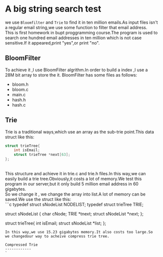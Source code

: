 A big string search test
===========
we use `Bloomfilter` and `Trie` to find it in ten million emails.As input files isn't a regular email string,we use some function to filter that email address.<br>
This is first homework in bupt proggramming course.The program is used to search one hundred email addresses in ten million which is not case sensitive.If it appeared,print "yes",or print "no".

BloomFilter
--------
To achieve it ,I use BloomFilter algrithm.In order to build a index ,I use a 28M bit array to store the it.
BloomFilter has some files as follows:
* bloom.h
* bloom.c
* main.c
* hash.h
* hash.c

Trie
-----
Trie is a traditional ways,which use an array as the sub-trie point.This data struct like this:<br>
```c
struct trieTree{
	int isEmail;
	struct trieTree *next[63];
};
```
<br>
This structure and achieve it in trie.c and trie.h files.In this way,we can easily build a trie tree.Obviously,it costs a lot of memory.We test this program in our server,but it only build 5 million email address in 60 gigabytes.<br>
So we change it , we change the array into list.A lot of memory can be saved.We use the struct like this:<br>
```c
typedef struct sNodeList NODELIST;
typedef struct trieTree TRIE;

struct sNodeList {
	char cNode;
	TRIE *tnext;
	struct sNodeList *next;
};

struct trieTree{
	 int isEmail;
	 struct sNodeList *list;
};
```
In this way,we use 15.23 gigabytes memory.It also costs too large.So we changedour way to acheive compress trie tree.

Compressed Trie
------------
`
